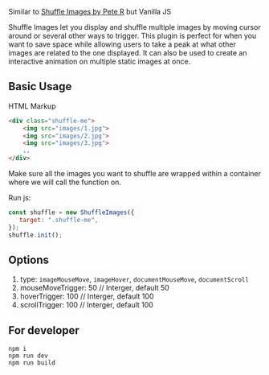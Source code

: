 Similar to [Shuffle Images by Pete R](https://github.com/peachananr/shuffle-images) but Vanilla JS

Shuffle Images let you display and shuffle multiple images by moving cursor around or several other ways to trigger. This plugin is perfect for when you want to save space while allowing users to take a peak at what other images are related to the one displayed. It can also be used to create an interactive animation on multiple static images at once.

## Basic Usage

HTML Markup
```html
<div class="shuffle-me">
    <img src="images/1.jpg">
    <img src="images/2.jpg">
    <img src="images/3.jpg">
    ..
</div>
  ```

Make sure all the images you want to shuffle are wrapped within a container where we will call the function on.

Run js:
```js
const shuffle = new ShuffleImages({
   target: ".shuffle-me",
});
shuffle.init();
```

## Options

1. type: `imageMouseMove`, `imageHover`, `documentMouseMove`, `documentScroll`
2. mouseMoveTrigger:  50 // Interger, default 50
3. hoverTrigger:  100 // Interger, default 100
4. scrollTrigger:  100 // Interger, default 100

## For developer

```
npm i
npm run dev
npm run build
```
